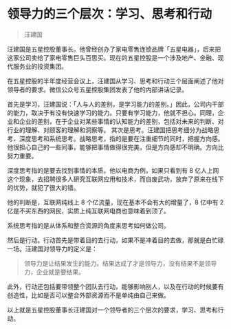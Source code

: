 # 领导力的三个层次：学习、思考和行动

> 汪建国

汪建国是五星控股董事长。他曾经创办了家电零售连锁品牌「五星电器」，后来把这家公司卖给了家电零售巨头百思买。现在的五星控股是一个涉及地产、金融、现代服务业的投资集团。

在五星控股的半年度经营会议上，汪建国从学习、思考和行动三个层面阐述了他对领导者的要求。微信公众号五星控股集团发表了他的内部讲话记录。

首先是学习，汪建国说：「人与人的差别，是学习能力的差别。」因此，公司内干部的能力，取决于有没有快速学习的能力。只要有学习能力，他就不担心。同理，企业和企业的差别，在于企业对某些事情的认知能力的差别，包括对未来的判断、对行业的理解、对顾客的理解和洞察等。
其次是思考。汪建国把思考细分为战略思考、深度思考和系统思考。战略思考，指的是要在注重细节的同时，把握方向感。他很担心自己的一些同事，能够把事情做得很完美，但是方向感却不明确。方向比努力重要。

深度思考指的是要去找到事情的本质。他以电商为例，如果只看到有 8 亿人上网这个现象，去招聘很多人研究互联网应用和技术，而自废武功，放弃了原来在线下的优势，就犯了很大的错。

他的判断是，互联网纯线上 8 个亿流量，现在基本不会有大的增量了，8 亿中有 2 亿是不买东西的网民，实质上纯互联网电商也意味着到顶了。

系统思考指的是从体系和整合资源的角度来思考如何做公司。

然后是行动。行动首先是带着目的去行动，如果不是冲着目的去做，那就是白忙碌一场。汪建国对领导力的定义是：

> 领导力是让结果发生的能力。结果达成了才是领导力，没有结果不是领导力，企业就是要结果。

此外，行动还包括要带领整个团队去行动，能够影响别人，以及在行动的时候要有创造性，比如是否可以整合外部资源而不是单纯由自己来做。

以上就是五星控股董事长汪建国对一个领导者的三个层次的要求，学习、思考和行动。